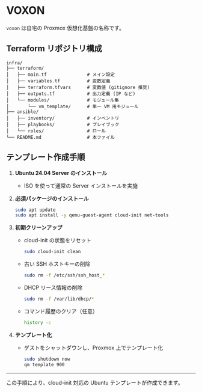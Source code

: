 # VOXON

`voxon` は自宅の Proxmox 仮想化基盤の名称です。

## Terraform リポジトリ構成

```
infra/
├── terraform/
│   ├── main.tf               # メイン設定
│   ├── variables.tf          # 変数定義
│   ├── terraform.tfvars      # 変数値 (gitignore 推奨)
│   ├── outputs.tf            # 出力定義 (IP など)
│   └── modules/              # モジュール集
│       └── vm_template/      # 単一 VM 用モジュール
├── ansible/
│   ├── inventory/            # インベントリ
│   ├── playbooks/            # プレイブック
│   └── roles/                # ロール
└── README.md                 # 本ファイル
```

## テンプレート作成手順

1. **Ubuntu 24.04 Server のインストール**

   * ISO を使って通常の Server インストールを実施

2. **必須パッケージのインストール**

   ```bash
   sudo apt update
   sudo apt install -y qemu-guest-agent cloud-init net-tools
   ```

3. **初期クリーンアップ**

   * cloud-init の状態をリセット

     ```bash
     sudo cloud-init clean
     ```
   * 古い SSH ホストキーの削除

     ```bash
     sudo rm -f /etc/ssh/ssh_host_*
     ```
   * DHCP リース情報の削除

     ```bash
     sudo rm -f /var/lib/dhcp/*
     ```
   * コマンド履歴のクリア（任意）

     ```bash
     history -c
     ```

4. **テンプレート化**

   * ゲストをシャットダウンし、Proxmox 上でテンプレート化

     ```bash
     sudo shutdown now
     qm template 900
     ```

---

この手順により、cloud-init 対応の Ubuntu テンプレートが作成できます。
